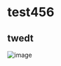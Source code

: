 # test456
## twedt
![image](https://github.com/user-attachments/assets/cd2da78a-f79c-4d2a-a924-d328b4a6419d)
